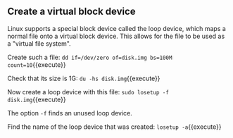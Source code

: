 ## Create a virtual block device

Linux supports a special block device called the loop device, which
maps a normal file onto a virtual block device. This allows for the
file to be used as a "virtual file system".

Create such a file:
`dd if=/dev/zero of=disk.img bs=100M count=10`{{execute}}

Check that its size is 1G:
`du -hs disk.img`{{execute}}

Now create a loop device with this file:
`sudo losetup -f disk.img`{{execute}}

The option `-f` finds an unused loop device.

Find the name of the loop device that was created:
`losetup -a`{{execute}}
